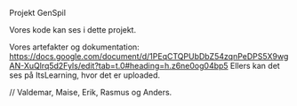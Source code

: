 Projekt GenSpil

Vores kode kan ses i dette projekt.

Vores artefakter og dokumentation: https://docs.google.com/document/d/1PEqCTQPUbDbZ54zqnPeDPS5X9wgAN-XuQlrq5d2Fyls/edit?tab=t.0#heading=h.z6ne0og04bp5
Ellers kan det ses på ItsLearning, hvor det er uploaded.

//
Valdemar, Maise, Erik, Rasmus og Anders.
